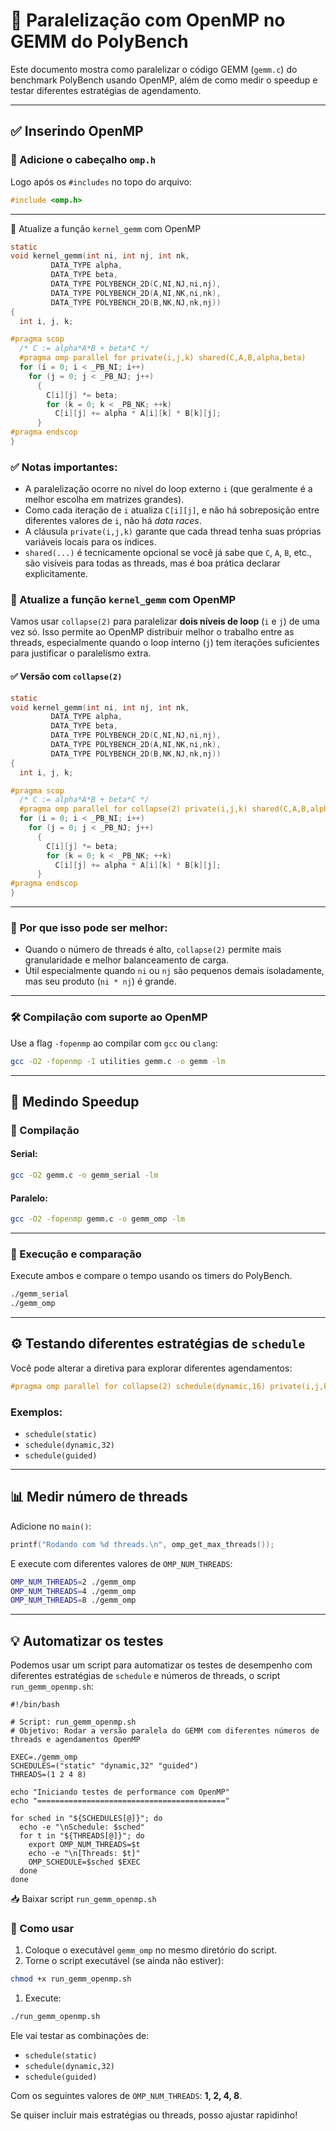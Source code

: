 # 🧵 Paralelização com OpenMP no GEMM do PolyBench

Este documento mostra como paralelizar o código GEMM (`gemm.c`) do benchmark PolyBench usando OpenMP, além de como medir o speedup e testar diferentes estratégias de agendamento.

---

## ✅ Inserindo OpenMP

### 🔧 Adicione o cabeçalho `omp.h`

Logo após os `#includes` no topo do arquivo:

```c
#include <omp.h>
```

---

🔄 Atualize a função `kernel_gemm` com OpenMP

```c static
static
void kernel_gemm(int ni, int nj, int nk,
		 DATA_TYPE alpha,
		 DATA_TYPE beta,
		 DATA_TYPE POLYBENCH_2D(C,NI,NJ,ni,nj),
		 DATA_TYPE POLYBENCH_2D(A,NI,NK,ni,nk),
		 DATA_TYPE POLYBENCH_2D(B,NK,NJ,nk,nj))
{
  int i, j, k;

#pragma scop
  /* C := alpha*A*B + beta*C */
  #pragma omp parallel for private(i,j,k) shared(C,A,B,alpha,beta)
  for (i = 0; i < _PB_NI; i++)
    for (j = 0; j < _PB_NJ; j++)
      {
        C[i][j] *= beta;
        for (k = 0; k < _PB_NK; ++k)
          C[i][j] += alpha * A[i][k] * B[k][j];
      }
#pragma endscop
}
```

### ✅ **Notas importantes:**

- A paralelização ocorre no nível do loop externo `i` (que geralmente é a melhor escolha em matrizes grandes).
- Como cada iteração de `i` atualiza `C[i][j]`, e não há sobreposição entre diferentes valores de `i`, não há *data races*.
- A cláusula `private(i,j,k)` garante que cada thread tenha suas próprias variáveis locais para os índices.
- `shared(...)` é tecnicamente opcional se você já sabe que `C`, `A`, `B`, etc., são visíveis para todas as threads, mas é boa prática declarar explicitamente.

### 🔄 Atualize a função `kernel_gemm` com OpenMP

Vamos usar `collapse(2)` para paralelizar **dois níveis de loop** (`i` e `j`) de uma vez só. Isso permite ao OpenMP distribuir melhor o trabalho entre as threads, especialmente quando o loop interno (`j`) tem iterações suficientes para justificar o paralelismo extra.

#### ✅ Versão com `collapse(2)`

```c
static
void kernel_gemm(int ni, int nj, int nk,
		 DATA_TYPE alpha,
		 DATA_TYPE beta,
		 DATA_TYPE POLYBENCH_2D(C,NI,NJ,ni,nj),
		 DATA_TYPE POLYBENCH_2D(A,NI,NK,ni,nk),
		 DATA_TYPE POLYBENCH_2D(B,NK,NJ,nk,nj))
{
  int i, j, k;

#pragma scop
  /* C := alpha*A*B + beta*C */
  #pragma omp parallel for collapse(2) private(i,j,k) shared(C,A,B,alpha,beta)
  for (i = 0; i < _PB_NI; i++)
    for (j = 0; j < _PB_NJ; j++)
      {
        C[i][j] *= beta;
        for (k = 0; k < _PB_NK; ++k)
          C[i][j] += alpha * A[i][k] * B[k][j];
      }
#pragma endscop
}
```

---

### 🧠 **Por que isso pode ser melhor:**

- Quando o número de threads é alto, `collapse(2)` permite mais granularidade e melhor balanceamento de carga.
- Útil especialmente quando `ni` ou `nj` são pequenos demais isoladamente, mas seu produto (`ni * nj`) é grande.

---

### 🛠️ **Compilação com suporte ao OpenMP**

Use a flag `-fopenmp` ao compilar com `gcc` ou `clang`:

```bash
gcc -O2 -fopenmp -I utilities gemm.c -o gemm -lm
```

-----

## 🚀 Medindo Speedup

### 🧪 Compilação

#### Serial:
```bash
gcc -O2 gemm.c -o gemm_serial -lm
```

#### Paralelo:
```bash
gcc -O2 -fopenmp gemm.c -o gemm_omp -lm
```

---

### 🧮 Execução e comparação

Execute ambos e compare o tempo usando os timers do PolyBench.

```bash
./gemm_serial
./gemm_omp
```

---

## ⚙️ Testando diferentes estratégias de `schedule`

Você pode alterar a diretiva para explorar diferentes agendamentos:

```c
#pragma omp parallel for collapse(2) schedule(dynamic,16) private(i,j,k) shared(C,A,B,alpha,beta)
```

### Exemplos:

- `schedule(static)`
- `schedule(dynamic,32)`
- `schedule(guided)`

---

## 📊 Medir número de threads

Adicione no `main()`:

```c
printf("Rodando com %d threads.\n", omp_get_max_threads());
```

E execute com diferentes valores de `OMP_NUM_THREADS`:

```bash
OMP_NUM_THREADS=2 ./gemm_omp
OMP_NUM_THREADS=4 ./gemm_omp
OMP_NUM_THREADS=8 ./gemm_omp
```

---

## 💡 Automatizar os testes

Podemos usar um script para automatizar os testes de desempenho com diferentes estratégias de `schedule` e números de threads, o script `run_gemm_openmp.sh`:

```shell
#!/bin/bash

# Script: run_gemm_openmp.sh
# Objetivo: Rodar a versão paralela do GEMM com diferentes números de threads e agendamentos OpenMP

EXEC=./gemm_omp
SCHEDULES=("static" "dynamic,32" "guided")
THREADS=(1 2 4 8)

echo "Iniciando testes de performance com OpenMP"
echo "=========================================="

for sched in "${SCHEDULES[@]}"; do
  echo -e "\nSchedule: $sched"
  for t in "${THREADS[@]}"; do
    export OMP_NUM_THREADS=$t
    echo -e "\n[Threads: $t]"
    OMP_SCHEDULE=$sched $EXEC
  done
done
```



📥 Baixar script `run_gemm_openmp.sh`

### 🧪 Como usar

1. Coloque o executável `gemm_omp` no mesmo diretório do script.
2. Torne o script executável (se ainda não estiver):

```bash
chmod +x run_gemm_openmp.sh
```

1. Execute:

```bash
./run_gemm_openmp.sh
```

Ele vai testar as combinações de:

- `schedule(static)`
- `schedule(dynamic,32)`
- `schedule(guided)`

Com os seguintes valores de `OMP_NUM_THREADS`: **1, 2, 4, 8**.

Se quiser incluir mais estratégias ou threads, posso ajustar rapidinho! 
